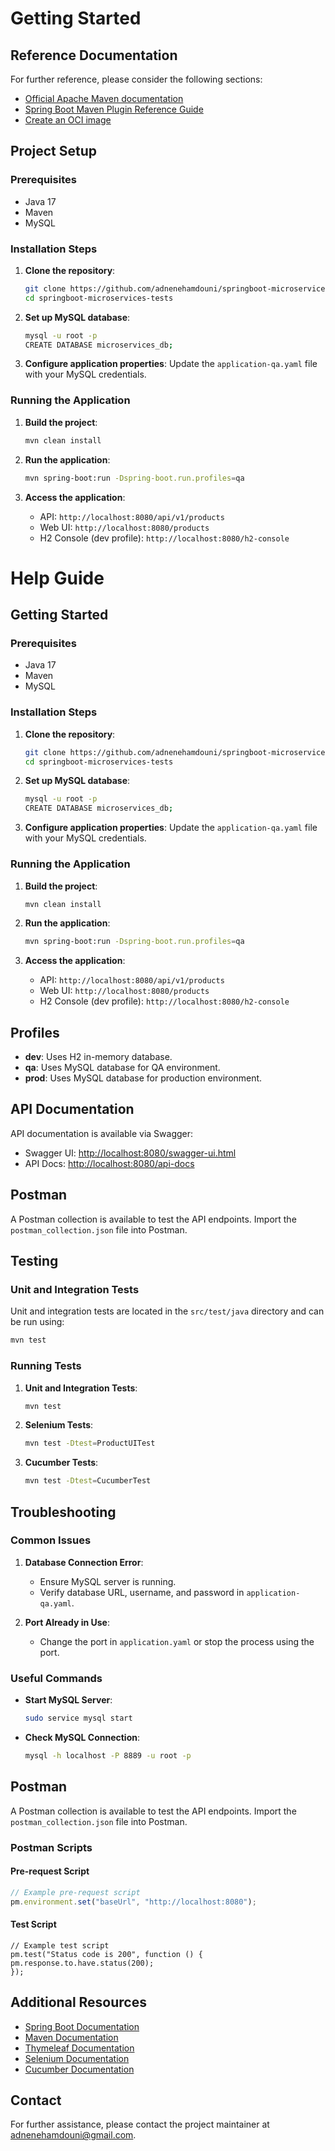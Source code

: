 # Getting Started

## Reference Documentation

For further reference, please consider the following sections:

- [Official Apache Maven documentation](https://maven.apache.org/guides/index.html)
- [Spring Boot Maven Plugin Reference Guide](https://docs.spring.io/spring-boot/3.4.2/maven-plugin)
- [Create an OCI image](https://docs.spring.io/spring-boot/3.4.2/maven-plugin/build-image.html)

## Project Setup

### Prerequisites

- Java 17
- Maven
- MySQL

### Installation Steps

1. **Clone the repository**:
    ```sh
    git clone https://github.com/adnenehamdouni/springboot-microservices-tests.git
    cd springboot-microservices-tests
    ```

2. **Set up MySQL database**:
    ```sh
    mysql -u root -p
    CREATE DATABASE microservices_db;
    ```

3. **Configure application properties**:
   Update the `application-qa.yaml` file with your MySQL credentials.

### Running the Application

1. **Build the project**:
    ```sh
    mvn clean install
    ```

2. **Run the application**:
    ```sh
    mvn spring-boot:run -Dspring-boot.run.profiles=qa
    ```

3. **Access the application**:
    - API: `http://localhost:8080/api/v1/products`
    - Web UI: `http://localhost:8080/products`
    - H2 Console (dev profile): `http://localhost:8080/h2-console`

# Help Guide

## Getting Started

### Prerequisites

- Java 17
- Maven
- MySQL

### Installation Steps

1. **Clone the repository**:
    ```sh
    git clone https://github.com/adnenehamdouni/springboot-microservices-tests.git
    cd springboot-microservices-tests
    ```

2. **Set up MySQL database**:
    ```sh
    mysql -u root -p
    CREATE DATABASE microservices_db;
    ```

3. **Configure application properties**:
   Update the `application-qa.yaml` file with your MySQL credentials.

### Running the Application

1. **Build the project**:
    ```sh
    mvn clean install
    ```

2. **Run the application**:
    ```sh
    mvn spring-boot:run -Dspring-boot.run.profiles=qa
    ```

3. **Access the application**:
   - API: `http://localhost:8080/api/v1/products`
   - Web UI: `http://localhost:8080/products`
   - H2 Console (dev profile): `http://localhost:8080/h2-console`

## Profiles

- **dev**: Uses H2 in-memory database.
- **qa**: Uses MySQL database for QA environment.
- **prod**: Uses MySQL database for production environment.

## API Documentation

API documentation is available via Swagger:
- Swagger UI: [http://localhost:8080/swagger-ui.html](http://localhost:8080/swagger-ui.html)
- API Docs: [http://localhost:8080/api-docs](http://localhost:8080/api-docs)

## Postman

A Postman collection is available to test the API endpoints. Import the `postman_collection.json` file into Postman.

## Testing

### Unit and Integration Tests

Unit and integration tests are located in the `src/test/java` directory and can be run using:
```sh
mvn test
```

### Running Tests

1. **Unit and Integration Tests**:
    ```sh
    mvn test
    ```

2. **Selenium Tests**:
    ```sh
    mvn test -Dtest=ProductUITest
    ```

3. **Cucumber Tests**:
    ```sh
    mvn test -Dtest=CucumberTest
    ```

## Troubleshooting

### Common Issues

1. **Database Connection Error**:
    - Ensure MySQL server is running.
    - Verify database URL, username, and password in `application-qa.yaml`.

2. **Port Already in Use**:
    - Change the port in `application.yaml` or stop the process using the port.

### Useful Commands

- **Start MySQL Server**:
    ```sh
    sudo service mysql start
    ```

- **Check MySQL Connection**:
    ```sh
    mysql -h localhost -P 8889 -u root -p
    ```

## Postman

A Postman collection is available to test the API endpoints. Import the `postman_collection.json` file into Postman.

### Postman Scripts

#### Pre-request Script

```javascript
// Example pre-request script
pm.environment.set("baseUrl", "http://localhost:8080");
```

#### Test Script
```
// Example test script
pm.test("Status code is 200", function () {
pm.response.to.have.status(200);
});
```

## Additional Resources

- [Spring Boot Documentation](https://docs.spring.io/spring-boot/docs/current/reference/htmlsingle/)
- [Maven Documentation](https://maven.apache.org/guides/index.html)
- [Thymeleaf Documentation](https://www.thymeleaf.org/documentation.html)
- [Selenium Documentation](https://www.selenium.dev/documentation/)
- [Cucumber Documentation](https://cucumber.io/docs/guides/10-minute-tutorial/)

## Contact

For further assistance, please contact the project maintainer at [adnenehamdouni@gmail.com](mailto:adnenehamdouni@example.com).